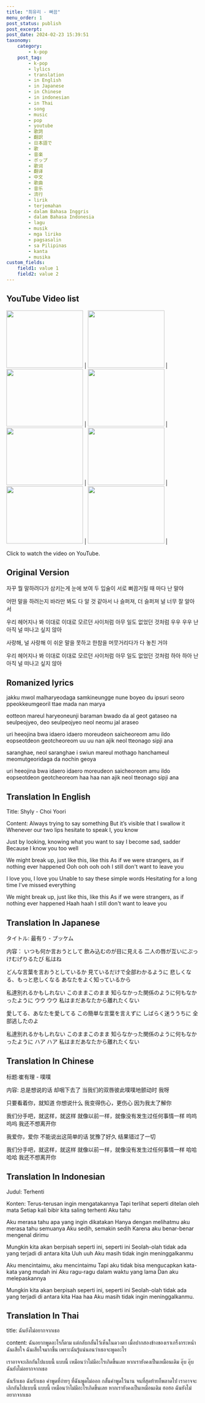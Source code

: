 ```yaml
---
title: "최유리 - 뻐끔"
menu_order: 1
post_status: publish
post_excerpt: 
post_date: 2024-02-23 15:39:51
taxonomy:
    category:
        - k-pop
    post_tag:
        - k-pop
        - lylics
        - translation
        - in English
        - in Japanese
        - in Chinese
        - in indonesian
        - in Thai
        - song
        - music
        - pop
        - youtube
        - 歌詞
        - 翻訳
        - 日本語で
        - 歌
        - 音楽
        - ポップ
        - 歌词
        - 翻译
        - 中文
        - 歌曲
        - 音乐
        - 流行
        - lirik
        - terjemahan
        - dalam Bahasa Inggris
        - dalam Bahasa Indonesia
        - lagu
        - musik
        - mga liriko
        - pagsasalin
        - sa Pilipinas
        - kanta
        - musika
custom_fields:
    field1: value 1
    field2: value 2
---
```


## YouTube Video list
 [<img src='http://img.youtube.com/vi/AvHqG9tFiKE/0.jpg' width='200' height='150'>](https://youtu.be/AvHqG9tFiKE) | [<img src='http://img.youtube.com/vi/BrT5dy5JaYU/0.jpg' width='200' height='150'>](https://youtu.be/BrT5dy5JaYU) | [<img src='http://img.youtube.com/vi/1tKjL1vSMWM/0.jpg' width='200' height='150'>](https://youtu.be/1tKjL1vSMWM) | [<img src='http://img.youtube.com/vi/zRFGTE_GHVc/0.jpg' width='200' height='150'>](https://youtu.be/zRFGTE_GHVc) | [<img src='http://img.youtube.com/vi/b4z1obhj6bo/0.jpg' width='200' height='150'>](https://youtu.be/b4z1obhj6bo) |
 [<img src='http://img.youtube.com/vi/H6cuAclri98/0.jpg' width='200' height='150'>](https://youtu.be/H6cuAclri98) | [<img src='http://img.youtube.com/vi/Z-g3IxvQ6LM/0.jpg' width='200' height='150'>](https://youtu.be/Z-g3IxvQ6LM) | [<img src='http://img.youtube.com/vi/qB84-qqjXD0/0.jpg' width='200' height='150'>](https://youtu.be/qB84-qqjXD0) |

Click to watch the video on YouTube.
## Original Version
자꾸 뭘 말하려다가 
삼키는게 눈에 보여 
두 입술이 서로 뻐끔거릴 때 마다 
난 말야 

어떤 말을 하려는지 
바라만 봐도 다 알 것 같아서 
나 슬퍼져, 더 슬퍼져 
널 너무 잘 알아서 

우리 헤어지나 봐 이대로 이대로 
모르던 사이처럼 아무 일도 없었던 것처럼 
우우 우우 
난 아직 널 떠나고 싶지 않아 

사랑해, 널 사랑해 
이 쉬운 말을 못하고 
한참을 머뭇거리다가 
다 놓친 거야 

우리 헤어지나 봐 이대로 이대로 
모르던 사이처럼 아무 일도 없었던 것처럼 
하아 하아 
난 아직 널 떠나고 싶지 않아 



## Romanized lyrics
jakku mwol malharyeodaga 
samkineungge nune boyeo 
du ipsuri seoro ppeokkeumgeoril ttae mada 
nan marya 

eotteon mareul haryeoneunji 
baraman bwado da al geot gataseo 
na seulpeojyeo, deo seulpeojyeo 
neol neomu jal araseo 

uri heeojina bwa idaero idaero 
moreudeon saicheoreom amu ildo eopseotdeon geotcheoreom 
uu uu 
nan ajik neol tteonago sipji ana 

saranghae, neol saranghae 
i swiun mareul mothago 
hanchameul meomutgeoridaga 
da nochin geoya 

uri heeojina bwa idaero idaero 
moreudeon saicheoreom amu ildo eopseotdeon geotcheoreom 
haa haa 
nan ajik neol tteonago sipji ana 



## Translation In English
Title: Shyly - Choi Yoori

Content:
Always trying to say something
But it’s visible that I swallow it
Whenever our two lips hesitate to speak
I, you know

Just by looking, knowing what you want to say
I become sad, sadder
Because I know you too well

We might break up, just like this, like this
As if we were strangers, as if nothing ever happened
Ooh ooh ooh ooh
I still don't want to leave you

I love you, I love you
Unable to say these simple words
Hesitating for a long time
I’ve missed everything

We might break up, just like this, like this
As if we were strangers, as if nothing ever happened
Haah haah
I still don't want to leave you
## Translation In Japanese
タイトル: 
最有り - プッケム

内容：
いつも何か言おうとして
飲み込むのが目に見える
二人の唇が互いにぷっけむげりるたび
私はね

どんな言葉を言おうとしているか
見ているだけで全部わかるように
悲しくなる、もっと悲しくなる
あなたをよく知っているから

私達別れるかもしれない このままこのまま
知らなかった関係のように何もなかったように
ウウ ウウ
私はまだあなたから離れたくない

愛してる、あなたを愛してる
この簡単な言葉を言えずに
しばらく迷ううちに
全部逃したのよ

私達別れるかもしれない このままこのまま
知らなかった関係のように何もなかったように
ハア ハア
私はまだあなたから離れたくない
## Translation In Chinese
标题:崔有理 - 噗噗

内容:
总是想说的话 
却咽下去了 
当我们的双唇彼此噗噗地颤动时 
我呀 

只要看着你，就知道 
你想说什么 
我变得伤心，更伤心 
因为我太了解你 

我们分手吧，就这样，就这样 
就像以前一样，就像没有发生过任何事情一样 
呜呜 呜呜 
我还不想离开你 

我爱你，爱你 
不能说出这简单的话 
犹豫了好久 
结果错过了一切 

我们分手吧，就这样，就这样 
就像以前一样，就像没有发生过任何事情一样 
哈哈 哈哈 
我还不想离开你
## Translation In Indonesian
Judul: Terhenti

Konten:
Terus-terusan ingin mengatakannya
Tapi terlihat seperti ditelan oleh mata
Setiap kali bibir kita saling terhenti
Aku tahu

Aku merasa tahu apa yang ingin dikatakan
Hanya dengan melihatmu aku merasa tahu semuanya
Aku sedih, semakin sedih
Karena aku benar-benar mengenal dirimu

Mungkin kita akan berpisah seperti ini, seperti ini
Seolah-olah tidak ada yang terjadi di antara kita
Uuh uuh
Aku masih tidak ingin meninggalkanmu

Aku mencintaimu, aku mencintaimu
Tapi aku tidak bisa mengucapkan kata-kata yang mudah ini
Aku ragu-ragu dalam waktu yang lama
Dan aku melepaskannya

Mungkin kita akan berpisah seperti ini, seperti ini
Seolah-olah tidak ada yang terjadi di antara kita
Haa haa
Aku masih tidak ingin meninggalkanmu.
## Translation In Thai
title: ฉันยังไม่อยากจากเธอ

content:
ฉันอยากพูดอะไรก็ตาม
แต่กลับกลั้นไว้เห็นในดวงตา
เมื่อปากสองข้างของเราเกร็งกระหน่ำ
ฉันเสียใจ ฉันเสียใจมากขึ้น
เพราะฉันรู้แน่นอนว่าเธอจะพูดอะไร

เราอาจจะเลิกกันไปแบบนี้ แบบนี้
เหมือนว่าไม่มีอะไรเกิดขึ้นเลย หากเรายังคงเป็นเหมือนเดิม
อุ๊บ อุ๊บ
ฉันยังไม่อยากจากเธอ

ฉันรักเธอ ฉันรักเธอ
คำพูดที่ง่ายๆ ที่ฉันพูดไม่ออก
กลั้นคำพูดไว้นาน จนที่สุดท้ายก็พลาดไป
เราอาจจะเลิกกันไปแบบนี้ แบบนี้
เหมือนว่าไม่มีอะไรเกิดขึ้นเลย หากเรายังคงเป็นเหมือนเดิม
ฮอฮอ
ฉันยังไม่อยากจากเธอ
